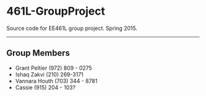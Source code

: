 # 461L-GroupProject
Source code for EE461L group project. Spring 2015.

--------------------------------------------------
## Group Members
* Grant Peltier (972) 809 - 0275
* Ishaq Zakvi (210) 269-3171
* Vannara Houth (703) 344 - 8781
* Cassie (915) 204 - 103?

